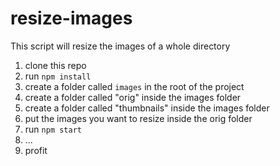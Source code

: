# resize-images
This script will resize the images of a whole directory


1. clone this repo
2. run `npm install`
3. create a folder called `images` in the root of the project
4. create a folder called "orig" inside the images folder
5. create a folder called "thumbnails" inside the images folder
6. put the images you want to resize inside the orig folder
7. run `npm start`
8. ...
9. profit
